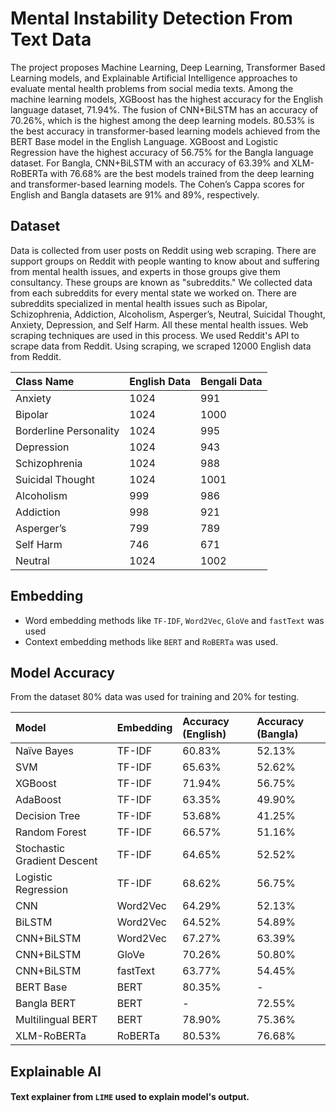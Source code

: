 # Mental Instability Detection From Text Data

The project proposes Machine Learning, Deep Learning, Transformer Based Learning models, and Explainable Artificial Intelligence approaches to evaluate mental health problems from social media texts. Among the machine learning models, XGBoost has the highest accuracy for the English language dataset, 71.94%. The fusion of CNN+BiLSTM has an accuracy of 70.26%, which is the highest among the deep learning models. 80.53% is the best accuracy in transformer-based learning models achieved from the BERT Base model in the English Language. XGBoost and Logistic Regression have the highest accuracy of 56.75% for the Bangla language dataset. For Bangla, CNN+BiLSTM with an accuracy of 63.39% and XLM-RoBERTa with 76.68% are the best models trained from the deep learning and transformer-based learning models. The Cohen’s Cappa scores for English and Bangla datasets are 91% and 89%, respectively.


## Dataset

Data is collected from user posts on Reddit using web scraping. There are support groups on Reddit with people wanting to know about and suffering from mental health issues, and experts in those groups give them consultancy. These groups are known as "subreddits." We collected data from each subreddits for every mental state we worked on. There are subreddits specialized in mental health issues such as Bipolar, Schizophrenia, Addiction, Alcoholism, Asperger’s, Neutral, Suicidal Thought, Anxiety, Depression, and Self Harm. All these mental health issues. Web scraping techniques are used in this process. We used Reddit's API to scrape data from Reddit. Using scraping, we scraped 12000 English data from Reddit.

| Class Name | English Data | Bengali Data
| :-------- | :------- | :------- 
| Anxiety | 1024 | 991
| Bipolar | 1024 | 1000
| Borderline Personality | 1024 | 995
| Depression | 1024 | 943
| Schizophrenia | 1024 | 988
| Suicidal Thought | 1024 | 1001
| Alcoholism | 999 | 986
| Addiction | 998 | 921
| Asperger’s | 799 | 789
| Self Harm | 746 | 671
| Neutral | 1024 | 1002


## Embedding

- Word embedding methods like `TF-IDF`, `Word2Vec`, `GloVe` and `fastText` was used 
- Context embedding methods like `BERT` and `RoBERTa` was used. 


## Model Accuracy

From the dataset 80% data was used for training and 20% for testing.


| Model | Embedding | Accuracy (English) | Accuracy (Bangla)
| :-------- | :------- | :-------- | :------- 
| Naïve Bayes | TF-IDF | 60.83% | 52.13%
| SVM | TF-IDF | 65.63% | 52.62%
| XGBoost | TF-IDF | 71.94% | 56.75%
| AdaBoost | TF-IDF | 63.35% | 49.90%
| Decision Tree | TF-IDF | 53.68% | 41.25%
| Random Forest | TF-IDF | 66.57% | 51.16%
| Stochastic Gradient Descent | TF-IDF | 64.65% | 52.52%
| Logistic Regression | TF-IDF | 68.62% | 56.75%
| CNN | Word2Vec | 64.29% | 52.13%
| BiLSTM | Word2Vec | 64.52% | 54.89%
| CNN+BiLSTM | Word2Vec | 67.27% | 63.39%
| CNN+BiLSTM | GloVe | 70.26% | 50.80%
| CNN+BiLSTM | fastText | 63.77% | 54.45%
| BERT Base | BERT | 80.35% | -
| Bangla BERT | BERT | - | 72.55%
| Multilingual BERT | BERT | 78.90% | 75.36%
| XLM-RoBERTa | RoBERTa | 80.53% | 76.68%


## Explainable AI

#### Text explainer from `LIME` used to explain model's output. 



